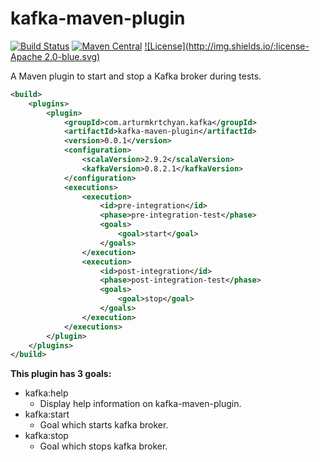 # kafka-maven-plugin

[![Build Status](https://api.travis-ci.org/repositories/arturmkrtchyan/kafka-maven-plugin.png)](https://travis-ci.org/arturmkrtchyan/kafka-maven-plugin) [![Maven Central](https://maven-badges.herokuapp.com/maven-central/com.arturmkrtchyan.kafka/kafka-maven-plugin/badge.svg)](https://maven-badges.herokuapp.com/maven-central/com.arturmkrtchyan.kafka/kafka-maven-plugin)
[![License](http://img.shields.io/:license-Apache 2.0-blue.svg)](https://raw.githubusercontent.com/arturmkrtchyan/kafka-maven-plugin/master/LICENSE.txt)

A Maven plugin to start and stop a Kafka broker during tests.

```xml
<build>
    <plugins>
        <plugin>
            <groupId>com.arturmkrtchyan.kafka</groupId>
            <artifactId>kafka-maven-plugin</artifactId>
            <version>0.0.1</version>
            <configuration>
                <scalaVersion>2.9.2</scalaVersion>
                <kafkaVersion>0.8.2.1</kafkaVersion>
            </configuration>
            <executions>
                <execution>
                    <id>pre-integration</id>
                    <phase>pre-integration-test</phase>
                    <goals>
                        <goal>start</goal>
                    </goals>
                </execution>
                <execution>
                    <id>post-integration</id>
                    <phase>post-integration-test</phase>
                    <goals>
                        <goal>stop</goal>
                    </goals>
                </execution>
            </executions>
        </plugin>
    </plugins>
</build>
```

**This plugin has 3 goals:**

- kafka:help
  - Display help information on kafka-maven-plugin.
- kafka:start
  - Goal which starts kafka broker.
- kafka:stop
  - Goal which stops kafka broker.
